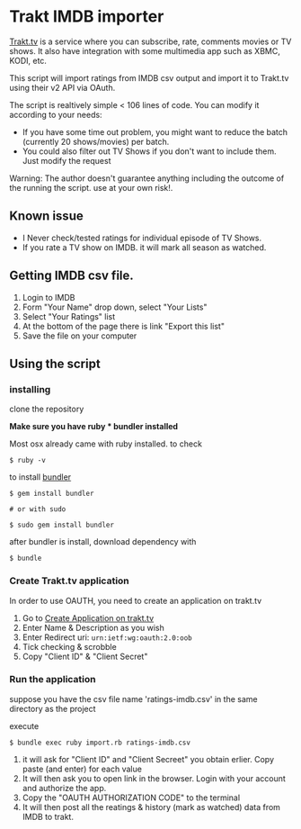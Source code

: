 # Trakt IMDB importer

[Trakt.tv](http://trakt.tv/) is a service where you can subscribe, rate, comments movies or TV shows. It also have integration with some multimedia app such as XBMC, KODI, etc. 

This script will import ratings from IMDB csv output and import it to Trakt.tv using their v2 API via OAuth.

The script is realtively simple < 106 lines of code. You can modify it according to your needs: 

* If you have some time out problem, you might want to reduce the batch (currently 20 shows/movies) per batch.
* You could also filter out TV Shows if you don't want to include them. Just modify the request 

Warning: The author doesn't guarantee anything including the outcome of the running the script. use at your own risk!.

## Known issue
* I Never check/tested ratings for individual episode of TV Shows.
* If you rate a TV show on IMDB. it will mark all season as watched.

## Getting IMDB csv file.

1. Login to IMDB
2. Form "Your Name" drop down, select "Your Lists"
3. Select "Your Ratings" list
4. At the bottom of the page there is link "Export this list"
5. Save the file on your computer

## Using the script

### installing

clone the repository

**Make sure you have ruby * bundler installed**

Most osx already came with ruby installed. to check 

    $ ruby -v

to install [bundler](http://bundler.io/)

    $ gem install bundler 

    # or with sudo

    $ sudo gem install bundler


after bundler is install, download dependency with

    $ bundle

### Create Trakt.tv application

In order to use OAUTH, you need to create an application on trakt.tv

1. Go to  [Create Application on trakt.tv](https://trakt.tv/oauth/applications/new)
2. Enter Name & Description as you wish
3. Enter Redirect uri: `urn:ietf:wg:oauth:2.0:oob`
4. Tick checking & scrobble
5. Copy "Client ID" & "Client Secret"

### Run the application

suppose you have the csv file name 'ratings-imdb.csv' in the same directory as the project

execute 

    $ bundle exec ruby import.rb ratings-imdb.csv

1. it will ask for "Client ID" and "Client Secreet" you obtain erlier. Copy paste (and enter) for each value
2. It will then ask you to open link in the browser. Login with your account and authorize the app.
3. Copy the "OAUTH AUTHORIZATION CODE" to the terminal
4. It will then post all the reatings & history (mark as watched) data from IMDB to trakt.
